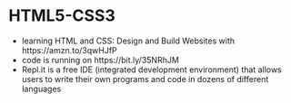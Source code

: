 # HTML5-CSS3
<ul>
  <li>learning HTML and CSS: Design and Build Websites with https://amzn.to/3qwHJfP</li>
  <li>code is running on https://bit.ly/35NRhJM</li>
  <li>Repl.it is a free IDE (integrated development environment) that allows users to write their own programs and code in dozens of different languages</li>
  </ul>
